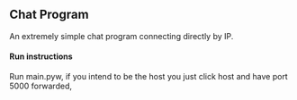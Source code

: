 ## Chat Program

An extremely simple chat program connecting directly by IP.

#### Run instructions

Run main.pyw, if you intend to be the host you just click host and have port 5000
forwarded,